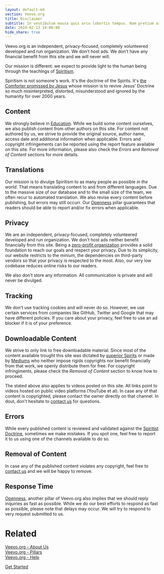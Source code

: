 ```yaml
---
layout: default-md
section: Veevo.org
title: Disclaimer
subtitle: In vestibulum massa quis arcu lobortis tempus. Nam pretium arcu in odio vulputate luctus.
date: 2019-02-13 14:00:00
hide_share: true
---
```


Veevo.org is an independent, privacy-focused, completely volunteered developed and run organization. We don't host ads. We don't have any financial benefit from this site and we will never will.

Our mission is different: we expect to provide light to the human being through the teachings of [Spiritism](/spiritism).

Spiritism is not someone's work. It's the doctrine of the Spirits. It's [the Comforter promissed by Jesus](/messages/jesus/the-consoler) whose mission is to revive Jesus' Doctrine so much misinterpreted, distorted, misunderstood and ignored by the humanity for over 2000 years.

## Content
We strongly believe in [Education](/pillars/education). While we build some content ourselves, we also publish content from other authors on this site. For content not authored by us, we strive to provide the original source, author name, access date and additional information when applicable. Errors and copyright infringements can be reported using the report feature available on this site. For more information, please also check the _Errors_ and _Removal of Content_ sections for more details.

## Translations
Our mission is to divulge Spiritism to as many people as possible _in the world_. That means translating content to and from different languages. Due to the massive size of our database and to the small size of the team, we often recur to automated translation. We also revise every content before publishing, but errors may still occurr. Our [Openness](/pillars/openness) pillar guarantees that readers should be able to report and/or fix errors when applicable.

## Privacy
We are an independent, privacy-focused, completely volunteered developed and run organization. We don't host ads neither benefit financially from this site. Being a [zero-profit organization](/pillars/no-profit) provides a solid foundation to reach our goals and respect your privacy. Due to its simplicity, our website restricts to the minium, the dependencies on third-party vendors so that your privacy is respected to the most. Also, our very low codebase  reduces online risks to our readers.

We also don't store any information. All communication is private and will never be divulged.

## Tracking
We don't use tracking cookies and will never do so. However, we use certain services from companies like GitHub, Twitter and Google that may have different policies. If you care about your privacy, feel free to use an ad blocker if it is of your preference.

## Downloadable Content
We strive to only link to free downloadable material. Since most of the content available trought this site was dictated by [superior Spirits](/about/espirito-superior) or made by [Mediums](/about/medium) who neither impose rigids copyrights nor benefit financially from that work, we openly distribute them for free. For copyright infringiments, please check the _Removal of Content_ section to know how to proceed.

The stated above also applies to videos posted on this site. All links point to videos hosted on public video platforms (YouTube et al). In case any of that content is copyrighted, please contact the owner directly on that channel. In dout, don't hesitate to [contact us](/contact) for questions.

## Errors
While every published content is reviewed and validated against the [Spiritist Doctrine](/spiritism), sometimes we make mistakes. If you spot one, feel free to report it to us using one of the channels available to do so.

## Removal of Content
In case any of the published content violates any copyright, feel free to [contact us](/contact) and we will be happy to remove.

## Response Time
[Openness](/pillars/openness), another pillar of Veevo.org also implies that we should reply inquiries as fast as possible. While we do our best efforts to respond as fast as possible, please note that delays may occur. We will try to respond to very request submitted to us.

# Related
[Veevo.org - About Us](/about-us)  
[Veevo.org - Pillars](/pillars)  
[Veevo.org - Help](/help)  


<a href="/get-started" class="button special">Get Started</a>